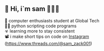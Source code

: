  ##  👋 Hi, i`m sam 🤝🤝🤝

🧠 computer enthusiasts student at Global Tech<br/>
👩‍💻 python scripting code programs<br/>
☣ learning more to stay consistent<br/>
📽 i make short tips on code on [Instagram](https://www.instagram.com/Sam_zack001/)
(https://www.threads.com/@sam_zack001)
<!---
024sa/024sa is a ✨ special ✨ repository because its `README.md` (this file) appears on your GitHub profile.
You can click the Preview link to take a look at your changes.
--->
